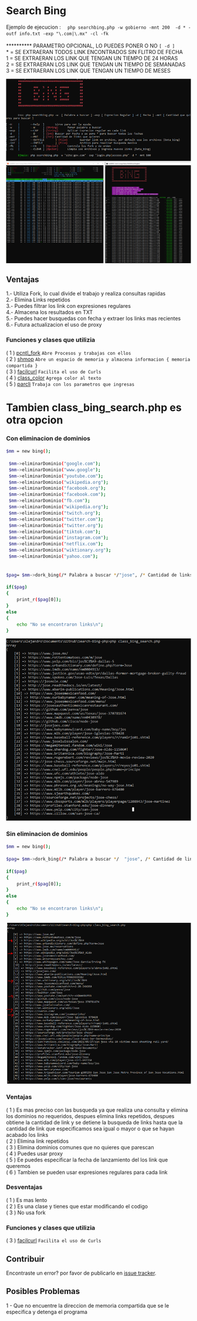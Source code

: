 # Search Bing
Ejemplo  de ejecucion :    `  php searchbing.php -w gobierno -mnt 200  -d * -outf info.txt -exp "\.com|\.mx" -cl -fk`<br><br>
       ********** PARAMETRO OPCIONAL, LO PUEDES PONER O NO `[ -d ]`<br>
        * = SE EXTRAERAN TODOS LINK ENCONTRADOS SIN FLITRO DE FECHA <br>
				1 = SE EXTRAERAN LOS LINK QUE TENGAN UN TIEMPO DE 24 HORAS <br>
				2 = SE EXTRAERAN LOS LINK QUE TENGAN UN TIEMPO DE SEMANADAS  <br>
				3 = SE EXTRAERAN LOS LINK QUE TENGAN UN TIEMPO DE MESES<br>

![logo](img/banner1.PNG)
![test](img/procesos.png)

## Ventajas
1.- Utiliza Fork, lo cual divide el trabajo y realiza consultas rapidas<br>
2.- Elimina Links repetidos<br>
3.- Puedes filtrar los link con expresiones regulares<br>
4.- Almacena los resultados en TXT<br>
5.- Puedes hacer busquedas con fecha y extraer los links mas recientes<br>
6.- Futura actualizacion el uso de proxy

### Funciones y clases que utilizia

( 1 ) [pcntl_fork](https://www.php.net/manual/en/ref.pcntl.php) `Abre Procesos y trabajas con ellos`<br>
( 2 ) [shmop](https://www.php.net/manual/es/book.shmop.php) `Abre un espacio de memoria y almacena informacion { memoria compartida }`<br>
( 3 ) [facilcurl](https://github.com/CR0NYM3X/Facil-Curls-PHP)  `Facilita el uso de Curls`<br>
( 4 ) [class_color](https://github.com/CR0NYM3X/Color-Cli-PHP)  `Agrega color al texto` <br>
( 5 ) [parcli](https://github.com/CR0NYM3X/Argv-Cli-PHP)  `Trabaja con los parametros que ingresas`<br>


# Tambien class_bing_search.php es otra opcion
### Con eliminacion de dominios
```sh
$mm = new bing();

 $mm->eliminarDominio("google.com");
 $mm->eliminarDominio("www.google");
 $mm->eliminarDominio("youtube.com");
 $mm->eliminarDominio("wikipedia.org");
 $mm->eliminarDominio("facebook.org");
 $mm->eliminarDominio("facebook.com");
 $mm->eliminarDominio("fb.com");
 $mm->eliminarDominio("wikipedia.org");
 $mm->eliminarDominio("twitch.org");
 $mm->eliminarDominio("twitter.com");
 $mm->eliminarDominio("twitter.org");
 $mm->eliminarDominio("tiktok.com");
 $mm->eliminarDominio("instagram.com");
 $mm->eliminarDominio("netflix.com");
 $mm->eliminarDominio("wiktionary.org");
 $mm->eliminarDominio("yahoo.com");


$pag= $mm->dork_bing(/* Palabra a buscar */"jose", /* Cantidad de links que queremos*/49); 

if($pag)
{
	print_r($pag[0]);
}
else
{
	echo "No se encontraron links\n";
}
```
![img](https://github.com/CR0NYM3X/Search-Bing-php/blob/main/img/con_filtro_dominio.PNG)

### Sin eliminacion de dominios
```sh
$mm = new bing();

$pag= $mm->dork_bing(/* Palabra a buscar */  "jose", /* Cantidad de links que queremos*/  30);  

if($pag)
{
	print_r($pag[0]);
}
else
{
	echo "No se encontraron links\n";
}
```
![img](https://github.com/CR0NYM3X/Search-Bing-php/blob/main/img/No_filtro_dominio.PNG)


### Ventajas
( 1 ) Es mas preciso con las busqueda ya que realiza una consulta y elimina los dominios no requeridos,
	despues elimina links repetidos, despues obtiene la cantidad de link y se detiene la busqueda de links hasta que la cantidad de link que especificamos sea igual o mayor o que se hayan acabado los links<br>
( 2 ) Elimina link repetidos<br>
( 3 ) Elimina dominios comunes que no quieres que parescan<br>
( 4 ) Puedes usar proxy<br>
( 5 ) Ee puedes especificar la fecha de lanzamiento del los link que queremos <br>
( 6 ) Tambien se pueden usar expresiones regulares para cada link<br>



### Desventajas
( 1 ) Es mas lento<br>
( 2 ) Es una clase y tienes que estar modificando el codigo<br>
( 3 ) No usa fork<br>



### Funciones y clases que utilizia
( 3 ) [facilcurl](https://github.com/CR0NYM3X/Facil-Curls-PHP)  `Facilita el uso de Curls`<br>





## Contribuir
Encontraste un error? por favor de publicarlo en [issue tracker](https://github.com/CR0NYM3X/Search-Bing-php/issues).

## Posibles Problemas
1 - Que no encuentre la direccion de memoria compartida que se le especifica y detenga el programa
